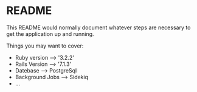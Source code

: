 # README

This README would normally document whatever steps are necessary to get the
application up and running.

Things you may want to cover:

* Ruby version --> '3.2.2'
* Rails Version --> '7.1.3'
* Datebase --> PostgreSql
* Background Jobs --> Sidekiq
* ...

